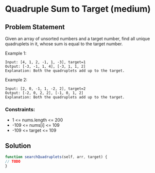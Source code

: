 # Quadruple Sum to Target (medium)

## Problem Statement
Given an array of unsorted numbers and a target number, find all unique quadruplets in it, whose sum is equal to the target number.

Example 1:
```
Input: [4, 1, 2, -1, 1, -3], target=1
Output: [-3, -1, 1, 4], [-3, 1, 1, 2]
Explanation: Both the quadruplets add up to the target.
```
Example 2:
```
Input: [2, 0, -1, 1, -2, 2], target=2
Output: [-2, 0, 2, 2], [-1, 0, 1, 2]
Explanation: Both the quadruplets add up to the target.
```

### Constraints:
- 1 <= nums.length <= 200
- -109 <= nums[i] <= 109
- -109 <= target <= 109

## Solution

```javascript
function searchQuadruplets(self, arr, target) {
// TODO
}
```
